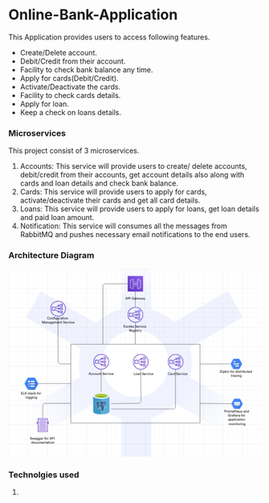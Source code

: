 # Online-Bank-Application
This Application provides users to access following features.  
- Create/Delete account.  
- Debit/Credit from their account.  
- Facility to check bank balance any time.  
- Apply for cards(Debit/Credit).  
- Activate/Deactivate the cards.  
- Facility to check cards details.  
- Apply for loan.  
- Keep a check on loans details.  

### Microservices
This project consist of 3 microservices.  
1) Accounts: This service will provide users to create/ delete accounts, debit/credit from their accounts, get account details also along with cards and loan details
 and check bank balance.  
2) Cards: This service will provide users to apply for cards, activate/deactivate their cards and get all card details.  
3) Loans: This service will provide users to apply for loans, get loan details and paid loan amount.  
4) Notification: This service will consumes all the messages from RabbitMQ and pushes necessary email notifications to the end users.

### Architecture Diagram
<img src="images/Architecture Diagram.png" >

### Technolgies used
1. 
